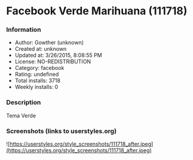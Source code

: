 # Facebook Verde Marihuana (111718)

### Information
- Author: Gowther (unknown)
- Created at: unknown
- Updated at: 3/26/2015, 8:08:55 PM
- License: NO-REDISTRIBUTION
- Category: facebook
- Rating: undefined
- Total installs: 3718
- Weekly installs: 0


### Description
Tema Verde


### Screenshots (links to userstyles.org)
![https://userstyles.org/style_screenshots/111718_after.jpeg](https://userstyles.org/style_screenshots/111718_after.jpeg)



